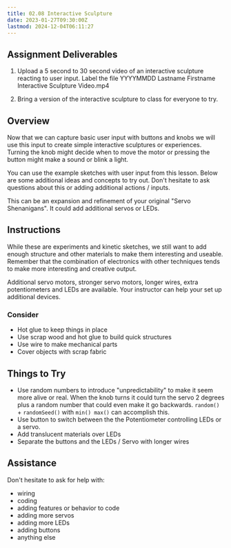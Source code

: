 ```yaml
---
title: 02.08 Interactive Sculpture
date: 2023-01-27T09:30:00Z
lastmod: 2024-12-04T06:11:27
---
```


## Assignment Deliverables

1. Upload a 5 second to 30 second video of an interactive sculpture reacting to user input. Label the file YYYYMMDD Lastname Firstname Interactive Sculpture Video.mp4

2. Bring a version of the interactive sculpture to class for everyone to try.

## Overview

Now that we can capture basic user input with buttons and knobs we will use this input to create simple interactive sculptures or experiences. Turning the knob might decide when to move the motor or pressing the button might make a sound or blink a light.

You can use the example sketches with user input from this lesson. Below are some additional ideas and concepts to try out. Don't hesitate to ask questions about this or adding additional actions / inputs.

This can be an expansion and refinement of your original "Servo Shenanigans". It could add additional servos or LEDs.

## Instructions

While these are experiments and kinetic sketches, we still want to add enough structure and other materials to make them interesting and useable. Remember that the combination of electronics with other techniques tends to make more interesting and creative output.

Additional servo motors, stronger servo motors, longer wires, extra potentiometers and LEDs are available. Your instructor can help your set up additional devices.

### Consider

- Hot glue to keep things in place
- Use scrap wood and hot glue to build quick structures
- Use wire to make mechanical parts
- Cover objects with scrap fabric

## Things to Try

- Use random numbers to introduce "unpredictability" to make it seem more alive or real. When the knob turns it could turn the servo 2 degrees plus a random number that could even make it go backwards. `random()` + `randomSeed()` with `min() max()` can accomplish this.
- Use button to switch between the the Potentiometer controlling LEDs or a servo.
- Add translucent materials over LEDs
- Separate the buttons and the LEDs / Servo with longer wires

## Assistance

Don't hesitate to ask for help with:

- wiring
- coding
- adding features or behavior to code
- adding more servos
- adding more LEDs
- adding buttons
- anything else
